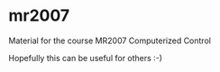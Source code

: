 # mr2007
Material for the course MR2007 Computerized Control

Hopefully this can be useful for others :-)
